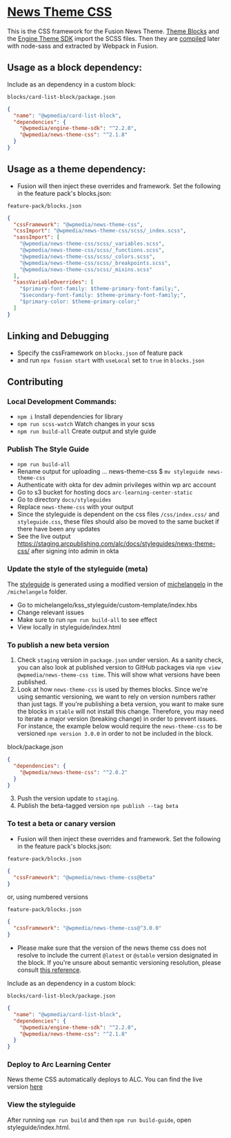 # [News Theme CSS](https://staging.arcpublishing.com/alc/docs/styleguides/news-theme-css)

This is the CSS framework for the Fusion News Theme. [Theme Blocks](https://github.com/WPMedia/fusion-news-theme-blocks) and the [Engine Theme SDK](https://github.com/WPMedia/engine-theme-sdk) import the SCSS files. Then they are [compiled](https://github.com/WPMedia/fusion/blob/e497a3117912ea3dc5ad2d0a6b83a45c2210513e/engine/webpack/_shared/rules/sass.js) later with node-sass and extracted by Webpack in Fusion.

## Usage as a block dependency:

Include as an dependency in a custom block: 

`blocks/card-list-block/package.json`

```json
{
  "name": "@wpmedia/card-list-block",
  "dependencies": {
    "@wpmedia/engine-theme-sdk": "^2.2.0",
    "@wpmedia/news-theme-css": "^2.1.8"
  }
}
```

## Usage as a theme dependency:

- Fusion will then inject these overrides and framework. Set the following in the feature pack's blocks.json:

`feature-pack/blocks.json`
```json
{
  "cssFramework": "@wpmedia/news-theme-css",
  "cssImport": "@wpmedia/news-theme-css/scss/_index.scss",
  "sassImport": [
    "@wpmedia/news-theme-css/scss/_variables.scss",
    "@wpmedia/news-theme-css/scss/_functions.scss",
    "@wpmedia/news-theme-css/scss/_colors.scss",
    "@wpmedia/news-theme-css/scss/_breakpoints.scss",
    "@wpmedia/news-theme-css/scss/_mixins.scss"
  ],
  "sassVariableOverrides": [
    "$primary-font-family: $theme-primary-font-family;",
    "$secondary-font-family: $theme-primary-font-family;",
    "$primary-color: $theme-primary-color;"
  ]
}

```

## Linking and Debugging 

- Specify the cssFramework on `blocks.json` of feature pack
- and run `npx fusion start` with `useLocal` set to `true` in `blocks.json`

## Contributing 

### Local Development Commands:

- `npm i` Install dependencies for library 
- `npm run scss-watch` Watch changes in your scss
- `npm run build-all` Create output and style guide 

### Publish The Style Guide

- `npm run build-all`
- Rename output for uploading ... news-theme-css \$ `mv styleguide news-theme-css`
- Authenticate with okta for dev admin privileges within wp arc account
- Go to s3 bucket for hosting docs `arc-learning-center-static`
- Go to directory `docs/styleguides`
- Replace `news-theme-css` with your output
- Since the styleguide is dependent on the css files `/css/index.css/` and `styleguide.css`, these files should also be moved to the same bucket if there have been any updates
- See the live output https://staging.arcpublishing.com/alc/docs/styleguides/news-theme-css/ after signing into admin in okta

### Update the style of the styleguide (meta)
The [styleguide](https://staging.arcpublishing.com/alc/docs/styleguides/news-theme-css) is generated using a modified version of [michelangelo](https://github.com/stamkracht/michelangelo) in the `/michelangelo` folder.

- Go to michelangelo/kss_styleguide/custom-template/index.hbs
- Change relevant issues 
- Make sure to run `npm run build-all` to see effect
- View locally in styleguide/index.html

### To publish a new beta version
1. Check `staging` version in `package.json` under version. As a sanity check, you can also look at published version to GitHub packages via `npm view @wpmedia/news-theme-css time`. This will show what versions have been published. 
2. Look at how `news-theme-css` is used by themes blocks. Since we're using semantic versioning, we want to rely on version numbers rather than just tags. If you're publishing a beta version, you want to make sure the blocks in `stable` will not install this change. Therefore, you may need to iterate a major version (breaking change) in order to prevent issues. For instance, the example below would require the `news-theme-css` to be versioned `npm version 3.0.0` in order to not be included in the block. 

block/package.json
```json
{
  "dependencies": {
    "@wpmedia/news-theme-css": "^2.0.2"
  }
}
```
3. Push the version update to `staging`.
4. Publish the beta-tagged version `npm publish --tag beta`

### To test a beta or canary version 

- Fusion will then inject these overrides and framework. Set the following in the feature pack's blocks.json:

`feature-pack/blocks.json`
```json
{
  "cssFramework": "@wpmedia/news-theme-css@beta"
}

```

or, using numbered versions

`feature-pack/blocks.json`
```json
{
  "cssFramework": "@wpmedia/news-theme-css@^3.0.0"
}

```

- Please make sure that the version of the news theme css does not resolve to include the current `@latest` or `@stable` version designated in the block. If you're unsure about semantic versioning resolution, please consult [this reference](https://devhints.io/semver).

Include as an dependency in a custom block: 

`blocks/card-list-block/package.json`

```json
{
  "name": "@wpmedia/card-list-block",
  "dependencies": {
    "@wpmedia/engine-theme-sdk": "^2.2.0",
    "@wpmedia/news-theme-css": "^2.1.8"
  }
}
```

### Deploy to Arc Learning Center
News theme CSS automatically deploys to ALC. You can find the live version [here](https://staging.arcpublishing.com/alc/docs/styleguides/news-theme-css)

### View the styleguide

After running `npm run build` and then `npm run build-guide`, open styleguide/index.html.
